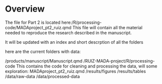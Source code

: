 # Overview

The file for Part 2 is located here:/R/processing-code/MADAproject_pt2_ruiz.qmd
This file will contain all the material needed to reproduce the research described in the manuscript. 

It will be updated with an index and short descrption of all the folders

here are the current folders with data:

/products/manuscript/Manuscript.qmd
/RUIZ-MADA-project/R/processing-code
  This contains the code for cleaning and processing the data, will some exploration: MADAproject_pt2_ruiz.qmd
/results/figures
/results/tables
/data/raw-data
/data/processed-data

